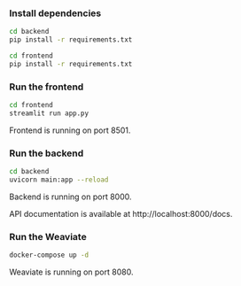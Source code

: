 ### Install dependencies

```bash
cd backend
pip install -r requirements.txt
```

```bash
cd frontend
pip install -r requirements.txt
```

### Run the frontend

```bash
cd frontend
streamlit run app.py
```

Frontend is running on port 8501.

### Run the backend

```bash
cd backend
uvicorn main:app --reload
```

Backend is running on port 8000.

API documentation is available at http://localhost:8000/docs.

### Run the Weaviate

```bash
docker-compose up -d
```

Weaviate is running on port 8080.

